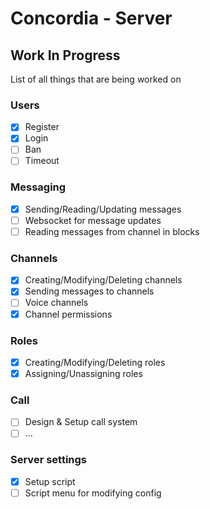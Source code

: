 # Concordia - Server

## Work In Progress

List of all things that are being worked on

### Users

- [x] Register
- [x] Login
- [ ] Ban
- [ ] Timeout

### Messaging

- [x] Sending/Reading/Updating messages
- [ ] Websocket for message updates
- [ ] Reading messages from channel in blocks

### Channels

- [x] Creating/Modifying/Deleting channels
- [x] Sending messages to channels
- [ ] Voice channels
- [x] Channel permissions

### Roles

- [x] Creating/Modifying/Deleting roles
- [x] Assigning/Unassigning roles

### Call

- [ ] Design & Setup call system
- [ ] ...

### Server settings

- [x] Setup script
- [ ] Script menu for modifying config
